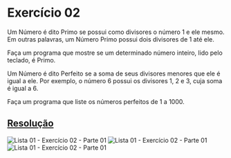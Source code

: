 # Exercício 02

Um Número é dito Primo se possui como divisores o número 1 e ele mesmo. Em outras palavras, um Número Primo possui dois divisores de 1 até ele.

Faça um programa que mostre se um determinado número inteiro, lido pelo teclado, é Primo.

Um Número é dito Perfeito se a soma de seus divisores menores que ele é igual a ele. Por exemplo, o número 6 possui os  divisores 1, 2 e 3, cuja soma é igual a 6.

Faça um programa que liste os números perfeitos de 1 a 1000.

## <a href="/codigo\Lista 01\Exercício 02\Program.cs">Resolução</a>

![Lista 01 - Exercício 02 - Parte 01](/relatorio/img/Lista%2001%20-%20Exerc%C3%ADcio%2002%20-%20Parte%2001.png)
![Lista 01 - Exercício 02 - Parte 01](/relatorio/img/Lista%2001%20-%20Exerc%C3%ADcio%2002%20-%20Parte%2002.png)
![Lista 01 - Exercício 02 - Parte 01](/relatorio/img/Lista%2001%20-%20Exerc%C3%ADcio%2002%20-%20Parte%2003.png)